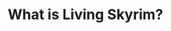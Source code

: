 ---
categories: ["Living Skyrim"]
tags: ["docs"] 
title: "What is Living Skyrim?"
linkTitle: "What is Living Skyrim?"
weight: 0
description: >
    A brief overview of what Living Skyrim is.
---